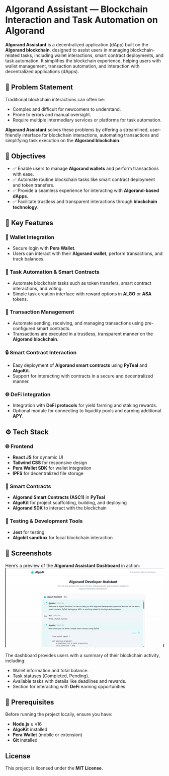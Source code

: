 # Algorand Assistant — Blockchain Interaction and Task Automation on Algorand

**Algorand Assistant** is a decentralized application (dApp) built on the **Algorand blockchain**, designed to assist users in managing blockchain-related tasks, including wallet interactions, smart contract deployments, and task automation. It simplifies the blockchain experience, helping users with wallet management, transaction automation, and interaction with decentralized applications (dApps).

## 🧠 Problem Statement
Traditional blockchain interactions can often be:

- Complex and difficult for newcomers to understand.
- Prone to errors and manual oversight.
- Require multiple intermediary services or platforms for task automation.

**Algorand Assistant** solves these problems by offering a streamlined, user-friendly interface for blockchain interactions, automating transactions and simplifying task execution on the **Algorand blockchain**.

## 🎯 Objectives
- ✅ Enable users to manage **Algorand wallets** and perform transactions with ease.
- ✅ Automate routine blockchain tasks like smart contract deployment and token transfers.
- ✅ Provide a seamless experience for interacting with **Algorand-based dApps**.
- ✅ Facilitate trustless and transparent interactions through **blockchain technology**.

## 🌟 Key Features

### 🔐 Wallet Integration
- Secure login with **Pera Wallet**.
- Users can interact with their **Algorand wallet**, perform transactions, and track balances.

### 📝 Task Automation & Smart Contracts
- Automate blockchain tasks such as token transfers, smart contract interactions, and voting.
- Simple task creation interface with reward options in **ALGO** or **ASA** tokens.

### 🤖 Transaction Management
- Automate sending, receiving, and managing transactions using pre-configured smart contracts.
- Transactions are executed in a trustless, transparent manner on the **Algorand blockchain**.

### 🔒 Smart Contract Interaction
- Easy deployment of **Algorand smart contracts** using **PyTeal** and **AlgoKit**.
- Support for interacting with contracts in a secure and decentralized manner.

### 🌐 DeFi Integration
- Integration with **DeFi protocols** for yield farming and staking rewards.
- Optional module for connecting to liquidity pools and earning additional **APY**.

## ⚙️ Tech Stack

### 🌐 Frontend
- **React JS** for dynamic UI
- **Tailwind CSS** for responsive design
- **Pera Wallet SDK** for wallet integration
- **IPFS** for decentralized file storage

### 🧠 Smart Contracts
- **Algorand Smart Contracts (ASC1)** in **PyTeal**
- **AlgoKit** for project scaffolding, building, and deploying
- **Algorand SDK** to interact with the blockchain

### 🧪 Testing & Development Tools
- **Jest** for testing
- **Algokit sandbox** for local blockchain interaction

## 📸 Screenshots
Here’s a preview of the **Algorand Assistant Dashboard** in action:
![Algo Assistant Dashboard](src/data/algo%20assistant%20dashboard.png)

The dashboard provides users with a summary of their blockchain activity, including:

- Wallet information and total balance.
- Task statuses (Completed, Pending).
- Available tasks with details like deadlines and rewards.
- Section for interacting with **DeFi** earning opportunities.

## 🧾 Prerequisites
Before running the project locally, ensure you have:

- **Node.js** ≥ v16
- **AlgoKit** installed
- **Pera Wallet** (mobile or extension)
- **Git** installed



## License
This project is licensed under the **MIT License**.
